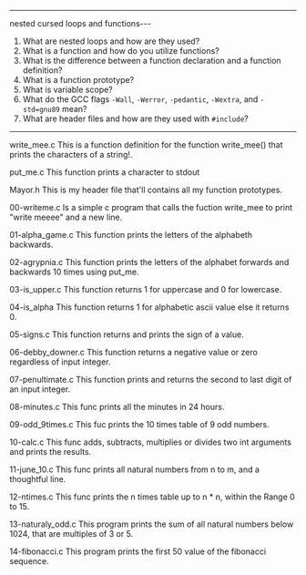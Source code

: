-----------------------------------------------
nested cursed loops and functions---
1. What are nested loops and how are they used?
2. What is a function and how do you utilize functions?
3. What is the difference between a function declaration and a function definition?
4. What is a function prototype?
5. What is variable scope?
6. What do the GCC flags `-Wall`, `-Werror`, `-pedantic`, `-Wextra`, and `-std=gnu89` mean?
7. What are header files and how are they used with `#include`?
-----------------------------------------------------

write_mee.c
This is a function definition for the function write_mee() that prints the characters of a string!.

put_me.c
This function prints a character to stdout

Mayor.h
This is my header file that'll contains all my function prototypes.

00-writeme.c
Is a simple c program that calls the fuction write_mee to print "write meeee" and a new line.

01-alpha_game.c
This function prints the letters of the alphabeth backwards.

02-agrypnia.c
This function prints the letters of the alphabet forwards and backwards 10 times using put_me.

03-is_upper.c
This function returns 1 for uppercase and 0 for lowercase.

04-is_alpha
This function returns 1 for alphabetic ascii value else it returns 0.

05-signs.c
This function returns and prints the sign of a value.

06-debby_downer.c
This function returns a negative value or zero regardless of input integer.

07-penultimate.c
This function prints and returns the second to last digit of an input integer.

08-minutes.c
This func prints all the minutes in 24 hours.

09-odd_9times.c
This fuc prints the 10 times table of 9 odd numbers.

10-calc.c
This func adds, subtracts, multiplies or divides two int arguments and prints the results.

11-june_10.c
This func prints all natural numbers from n to m, and a thoughtful line.

12-ntimes.c
This func prints the n times table up to n * n, within the Range 0 to 15.

13-naturaly_odd.c
This program prints the sum of all natural numbers below 1024, that are multiples of 3 or 5.

14-fibonacci.c
This program prints the first 50 value of the fibonacci sequence.